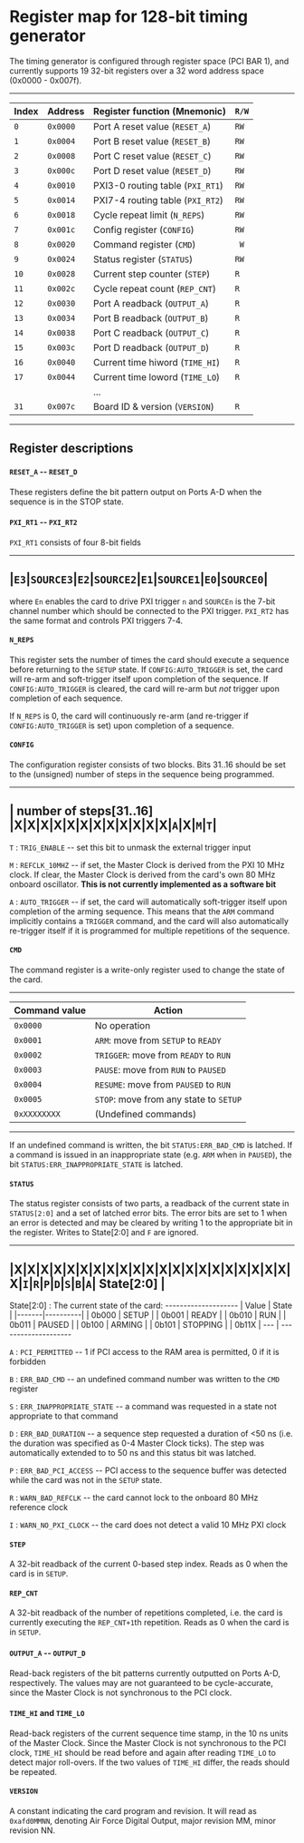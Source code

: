 Register map for 128-bit timing generator
=========================================

The timing generator is configured through register space (PCI BAR 1), and currently
supports 19 32-bit registers over a 32 word address space (0x0000 - 0x007f).

---------------------------------------------------------------
| Index |  Address | Register function (Mnemonic)     | `R/W` |
|-------|----------|----------------------------------|-------|
|   `0` | `0x0000` | Port A reset value (`RESET_A`)   |  `RW` |
|   `1` | `0x0004` | Port B reset value (`RESET_B`)   |  `RW` |
|   `2` | `0x0008` | Port C reset value (`RESET_C`)   |  `RW` |
|   `3` | `0x000c` | Port D reset value (`RESET_D`)   |  `RW` |
|   `4` | `0x0010` | PXI3-0 routing table (`PXI_RT1`) |  `RW` |
|   `5` | `0x0014` | PXI7-4 routing table (`PXI_RT2`) |  `RW` |
|   `6` | `0x0018` | Cycle repeat limit (`N_REPS`)    |  `RW` |
|   `7` | `0x001c` | Config register (`CONFIG`)       |  `RW` |
|   `8` | `0x0020` | Command register (`CMD`)         |  ` W` |
|   `9` | `0x0024` | Status register (`STATUS`)       |  `RW` |
|  `10` | `0x0028` | Current step counter (`STEP`)    |  `R ` |
|  `11` | `0x002c` | Cycle repeat count (`REP_CNT`)   |  `R ` |
|  `12` | `0x0030` | Port A readback (`OUTPUT_A`)     |  `R ` |
|  `13` | `0x0034` | Port B readback (`OUTPUT_B`)     |  `R ` |
|  `14` | `0x0038` | Port C readback (`OUTPUT_C`)     |  `R ` |
|  `15` | `0x003c` | Port D readback (`OUTPUT_D`)     |  `R ` |
|  `16` | `0x0040` | Current time hiword (`TIME_HI`)  |  `R ` |
|  `17` | `0x0044` | Current time loword (`TIME_LO`)  |  `R ` |
|       |          |             ...                  |       |
|  `31` | `0x007c` | Board ID & version (`VERSION`)   |  `R ` |
---------------------------------------------------------------

Register descriptions
---------------------

#### `RESET_A` -- `RESET_D`

These registers define the bit pattern output on Ports A-D when the sequence is in the
STOP state.

#### `PXI_RT1` -- `PXI_RT2`

`PXI_RT1` consists of four 8-bit fields

-------------------------------------------------------------
|`E3`|`SOURCE3`|`E2`|`SOURCE2`|`E1`|`SOURCE1`|`E0`|`SOURCE0`|
-------------------------------------------------------------

where `En` enables the card to drive PXI trigger `n` and `SOURCEn` is the 7-bit channel
number which should be connected to the PXI trigger. `PXI_RT2` has the same format
and controls PXI triggers 7-4.

#### `N_REPS`

This register sets the number of times the card should execute a sequence before
returning to the `SETUP` state. If `CONFIG:AUTO_TRIGGER` is set, the card will
re-arm and soft-trigger itself upon completion of the sequence.
If `CONFIG:AUTO_TRIGGER` is cleared, the card will re-arm but *not* trigger upon
completion of each sequence.

If `N_REPS` is 0, the card will continuously re-arm (and re-trigger if
`CONFIG:AUTO_TRIGGER` is set) upon completion of a sequence.

#### `CONFIG`

The configuration register consists of two blocks. Bits 31..16 should be set to the
(unsigned) number of steps in the sequence being programmed.

-----------------------------------------------------------
| number of steps[31..16] |X|X|X|X|X|X|X|X|X|X|X|X|`A`|X|`M`|`T`|
-----------------------------------------------------------

`T`
:   `TRIG_ENABLE` -- set this bit to unmask the external trigger input

`M`
:   `REFCLK_10MHZ` -- if set, the Master Clock is derived from the PXI 10 MHz
    clock. If clear, the Master Clock is derived from the card's own 80 MHz
    onboard oscillator. **This is not currently implemented as a software bit**

`A`
:   `AUTO_TRIGGER` -- if set, the card will automatically soft-trigger itself upon
    completion of the arming sequence. This means that the `ARM` command implicitly
    contains a `TRIGGER` command, and the card will also automatically re-trigger itself
    if it is programmed for multiple repetitions of the sequence.

#### `CMD`

The command register is a write-only register used to change the state of the card.

----------------------------------------------------------
| Command value | Action                                 |
|---------------|----------------------------------------|
|      `0x0000` | No operation                           |
|      `0x0001` | `ARM`: move from `SETUP` to `READY`    |
|      `0x0002` | `TRIGGER`: move from `READY` to `RUN`  |
|      `0x0003` | `PAUSE`: move from `RUN` to `PAUSED`   |
|      `0x0004` | `RESUME`: move from `PAUSED` to `RUN`  |
|      `0x0005` | `STOP`: move from any state to `SETUP` |
|  `0xXXXXXXXX` | (Undefined commands)                   |
----------------------------------------------------------

If an undefined command is written, the bit `STATUS:ERR_BAD_CMD` is latched. If
a command is issued in an inappropriate state (e.g. `ARM` when in `PAUSED`),
the bit `STATUS:ERR_INAPPROPRIATE_STATE` is latched.

#### `STATUS`

The status register consists of two parts, a readback of the current state in
`STATUS[2:0]` and a set of latched error bits. The error
bits are set to 1 when an error is detected and may be cleared by writing 1 to the
appropriate bit in the register. Writes to State\[2:0] and `F` are ignored.

---------------------------------------------------------------------------------------
|X|X|X|X|X|X|X|X|X|X|X|X|X|X|X|X|X|X|X|X|X|X|`I`|`R`|`P`|`D`|`S`|`B`|`A`| State\[2:0] |
---------------------------------------------------------------------------------------

State\[2:0]
:   The current state of the card:
    --------------------
    | Value | State    |
    |-------|----------|
    | 0b000 | SETUP    |
    | 0b001 | READY    |
    | 0b010 | RUN      |
    | 0b011 | PAUSED   |
    | 0b100 | ARMING   |
    | 0b101 | STOPPING |
    | 0b11X |   ---    |
    --------------------

`A`
:   `PCI_PERMITTED` -- 1 if PCI access to the RAM area is permitted, 0 if it is forbidden

`B`
:   `ERR_BAD_CMD` -- an undefined command number was written to the `CMD` register

`S`
:   `ERR_INAPPROPRIATE_STATE` -- a command was requested in a state not appropriate
    to that command

`D`
:   `ERR_BAD_DURATION` -- a sequence step requested a duration of &lt;50 ns (i.e. the
    duration was specified as 0-4 Master Clock ticks). The step was automatically
    extended to to 50 ns and this status bit was latched.

`P`
:   `ERR_BAD_PCI_ACCESS` -- PCI access to the sequence buffer was detected while the
    card was not in the `SETUP` state.

`R`
:   `WARN_BAD_REFCLK` -- the card cannot lock to the onboard 80 MHz reference clock

`I`
:   `WARN_NO_PXI_CLOCK` -- the card does not detect a valid 10 MHz PXI clock

#### `STEP`

A 32-bit readback of the current 0-based step index. Reads as 0 when the card is
in `SETUP`.

#### `REP_CNT`

A 32-bit readback of the number of repetitions completed, i.e. the card is currently
executing the `REP_CNT+1`th repetition. Reads as 0 when the card is in `SETUP`.

#### `OUTPUT_A` -- `OUTPUT_D`

Read-back registers of the bit patterns currently outputted on Ports A-D, respectively. The
values may are not guaranteed to be cycle-accurate, since the Master Clock is not synchronous
to the PCI clock.

#### `TIME_HI` and `TIME_LO`

Read-back registers of the current sequence time stamp, in the 10 ns units of the Master Clock.
Since the Master Clock is not synchronous to the PCI clock, `TIME_HI` should be read before
and again after reading `TIME_LO` to detect major roll-overs. If the two values of `TIME_HI`
differ, the reads should be repeated.

#### `VERSION`

A constant indicating the card program and revision. It will read as `0xafd0MMNN`, denoting
Air Force Digital Output, major revision MM, minor revision NN.

